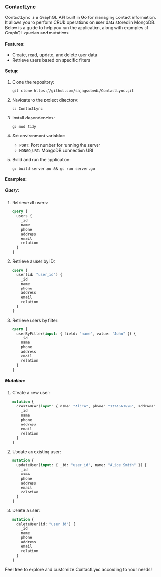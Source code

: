 ### ContactLync

ContactLync is a GraphQL API built in Go for managing contact information. It allows you to perform CRUD operations on user data stored in MongoDB. Below is a guide to help you run the application, along with examples of GraphQL queries and mutations.

#### Features:
- Create, read, update, and delete user data
- Retrieve users based on specific filters

#### Setup:
1. Clone the repository:
   ```
   git clone https://github.com/sajagsubedi/ContactLync.git
   ```

2. Navigate to the project directory:
   ```
   cd ContactLync
   ```

3. Install dependencies:
   ```
   go mod tidy
   ```

4. Set environment variables:
   - `PORT`: Port number for running the server
   - `MONGO_URI`: MongoDB connection URI

5. Build and run the application:
   ```
   go build server.go && go run server.go
   ```

#### Examples:

##### Query:
1. Retrieve all users:
   ```graphql
   query {
     users {
       _id
       name
       phone
       address
       email
       relation
     }
   }
   ```

2. Retrieve a user by ID:
   ```graphql
   query {
     user(id: "user_id") {
       _id
       name
       phone
       address
       email
       relation
     }
   }
   ```

3. Retrieve users by filter:
   ```graphql
   query {
     userByFilter(input: { field: "name", value: "John" }) {
       _id
       name
       phone
       address
       email
       relation
     }
   }
   ```

##### Mutation:
1. Create a new user:
   ```graphql
   mutation {
     createUser(input: { name: "Alice", phone: "1234567890", address: "123 Main St", email: "alice@example.com", relation: "Friend" }) {
       _id
       name
       phone
       address
       email
       relation
     }
   }
   ```

2. Update an existing user:
   ```graphql
   mutation {
     updateUser(input: { _id: "user_id", name: "Alice Smith" }) {
       _id
       name
       phone
       address
       email
       relation
     }
   }
   ```

3. Delete a user:
   ```graphql
   mutation {
     deleteUser(id: "user_id") {
       _id
       name
       phone
       address
       email
       relation
     }
   }
   ```

Feel free to explore and customize ContactLync according to your needs!
